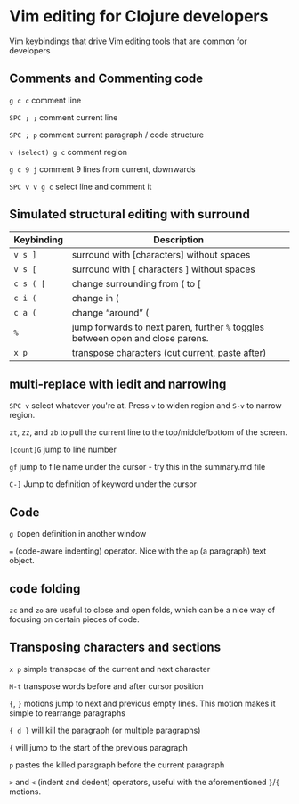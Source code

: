 # Vim editing for Clojure developers

Vim keybindings that drive Vim editing tools that are common for developers


## Comments and Commenting code


`g c c`  comment line

`SPC ; ;` comment current line

`SPC ; p` comment current paragraph / code structure

`v (select) g c`  comment region

`g c 9 j`  comment 9 lines from current, downwards

`SPC v v g c`  select line and comment it


## Simulated structural editing with surround ##

| Keybinding | Description                                                                     |
|------------|---------------------------------------------------------------------------------|
| `v s ]`    | surround with [characters] without spaces                                       |
| `v s [`    | surround with [ characters ] without spaces                                     |
| `c s ( [`  | change surrounding from ( to [                                                  |
| `c i (`    | change in (                                                                     |
| `c a (`    | change “around” (                                                               |
| `%`        | jump forwards to next paren, further `%` toggles between open and close parens. |
| `x p`      | transpose characters (cut current, paste after)                                        |



## multi-replace with iedit and narrowing

`SPC v` select whatever you're at. Press `v` to widen region and `S-v` to narrow region.


`zt`, `zz`, and `zb` to pull the current line to the top/middle/bottom of the screen.


`[count]G` jump to line number

`gf` jump to file name under the cursor - try this in the summary.md file

`C-]` Jump to definition of keyword under the cursor



## Code

`g D`open definition in another window

`=` (code-aware indenting) operator. Nice with the `ap` (a paragraph) text object.


## code folding

`zc` and `zo` are useful to close and open folds, which can be a nice way of focusing on certain pieces of code.


## Transposing characters and sections ##

`x p`  simple transpose of the current and next character

`M-t` transpose words before and after cursor position

`{`, `}` motions jump to next and previous empty lines.  This motion makes it simple to rearrange paragraphs

`{ d }` will kill the paragraph (or multiple paragraphs)

`{` will jump to the start of the previous paragraph

`p` pastes the killed paragraph before the current paragraph


`>` and `<` (indent and dedent) operators, useful with the aforementioned `}`/`{` motions.
